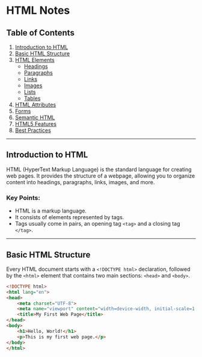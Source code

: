# HTML Notes

## Table of Contents
1. [Introduction to HTML](#introduction-to-html)
2. [Basic HTML Structure](#basic-html-structure)
3. [HTML Elements](#html-elements)
   - [Headings](#headings)
   - [Paragraphs](#paragraphs)
   - [Links](#links)
   - [Images](#images)
   - [Lists](#lists)
   - [Tables](#tables)
4. [HTML Attributes](#html-attributes)
5. [Forms](#forms)
6. [Semantic HTML](#semantic-html)
7. [HTML5 Features](#html5-features)
8. [Best Practices](#best-practices)

---

## Introduction to HTML

HTML (HyperText Markup Language) is the standard language for creating web pages. It provides the structure of a webpage, allowing you to organize content into headings, paragraphs, links, images, and more.

### Key Points:
- HTML is a markup language.
- It consists of elements represented by tags.
- Tags usually come in pairs, an opening tag `<tag>` and a closing tag `</tag>`.

---

## Basic HTML Structure

Every HTML document starts with a `<!DOCTYPE html>` declaration, followed by the `<html>` element that contains two main sections: `<head>` and `<body>`.

```html
<!DOCTYPE html>
<html lang="en">
<head>
    <meta charset="UTF-8">
    <meta name="viewport" content="width=device-width, initial-scale=1.0">
    <title>My First Web Page</title>
</head>
<body>
    <h1>Hello, World!</h1>
    <p>This is my first web page.</p>
</body>
</html>

